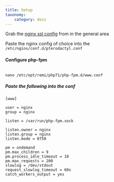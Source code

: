```yaml
---
title: Setup
taxonomy:
    category: docs
---
```


Grab the [nginx ssl config](/general/webserver/nginx/ssl) from in the general area

Paste the nginx config of choice into the `/etc/nginx/conf.d/pterodactyl.conf`

#### Configure php-fpm
```

nano /etc/opt/remi/php71/php-fpm.d/www.conf
```

##### Paste the following into the conf
```
[www]

user = nginx
group = nginx

listen = /var/run/php-fpm.sock

listen.owner = nginx
listen.group = nginx
listen.mode = 0750

pm = ondemand
pm.max_children = 9
pm.process_idle_timeout = 10
pm.max_requests = 200
slowlog = /dev/stdout
request_slowlog_timeout = 60s
catch_workers_output = yes
```